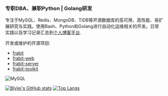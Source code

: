###  专职DBA、兼职Python | Golang研发

专注于MySQL、Redis、MongoDB、TiDB等开源数据库的高可用、高性能、易扩展研究与实践。使用Bash、Python和Golang进行自动化运维相关的开发。日常实践以及学习记录汇总到[个人博客平台](https://blog.blylei.tech/).

开发或维护的开源项目:

- [frabit](https://github.com/frabitech/frabit)
- [frabit-web](https://github.com/frabitech/frabit-web)
- [frabit-server](https://github.com/frabitech/frabit-server)
- [frabit-toolkit](https://github.com/frabitech/frabit-toolkit) 

![MySQL](https://img.shields.io/badge/mysql-%2300f.svg?style=for-the-badge&logo=mysql&logoColor=white)

[![Blylei's GitHub stats](https://github-readme-stats.vercel.app/api?username=blylei)](https://github.com/blylei/github-readme-stats) [![Top Langs](https://github-readme-stats.vercel.app/api/top-langs/?username=blylei)](https://github.com/blylei/github-readme-stats)
